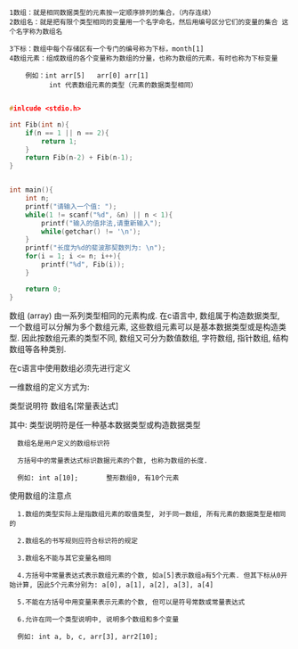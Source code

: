 	1数组：就是相同数据类型的元素按一定顺序排列的集合，（内存连续）
	2数组名：就是把有限个类型相同的变量用一个名字命名，然后用编号区分它们的变量的集合 这个名字称为数组名

	3下标：数组中每个存储区有一个专门的编号称为下标，month[1]
	4数组元素：组成数组的各个变量称为数组的分量，也称为数组的元素，有时也称为下标变量

		例如：int arr[5] 	arr[0] arr[1]
			  int 代表数组元素的类型（元素的数据类型相同）

	
	
```c

#inlcude <stdio.h>

int Fib(int n){
    if(n == 1 || n == 2){
        return 1;	
    }
    return Fib(n-2) + Fib(n-1);
}


int main(){
    int n;
    printf("请输入一个值: ");
    while(1 != scanf("%d", &n) || n < 1){
        printf("输入的值非法,请重新输入");	
        while(getchar() != '\n');
    }
    printf("长度为%d的斐波那契数列为: \n");
    for(i = 1; i <= n; i++){
    	printf("%d", Fib(i));
    }

    return 0;	
}

```

数组 (array) 由一系列类型相同的元素构成. 在c语言中, 数组属于构造数据类型, 一个数组可以分解为多个数组元素, 这些数组元素可以是基本数据类型或是构造类型. 因此按数组元素的类型不同, 数组又可分为数值数组, 字符数组, 指针数组, 结构数组等各种类别.

在c语言中使用数组必须先进行定义

一维数组的定义方式为:

类型说明符 数组名[常量表达式]

其中: 类型说明符是任一种基本数据类型或构造数据类型
    
      数组名是用户定义的数组标识符

      方括号中的常量表达式标识数据元素的个数, 也称为数组的长度.

      例如: int a[10];       整形数组0, 有10个元素


使用数组的注意点

      1.数组的类型实际上是指数组元素的取值类型, 对于同一数组, 所有元素的数据类型是相同的
      
      2.数组名的书写规则应符合标识符的规定

      3.数组名不能与其它变量名相同

      4.方括号中常量表达式表示数组元素的个数, 如a[5]表示数组a有5个元素. 但其下标从0开始计算, 因此5个元素分别为: a[0], a[1], a[2], a[3], a[4]

      5.不能在方括号中用变量来表示元素的个数, 但可以是符号常数或常量表达式

      6.允许在同一个类型说明中, 说明多个数组和多个变量

      例如: int a, b, c, arr[3], arr2[10];



